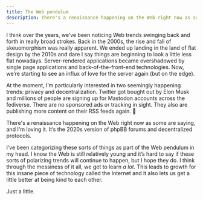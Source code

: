 ```yaml
---
title: The Web pendulum
description: There's a renaissance happening on the Web right now as some are saying, and I'm loving it.
---
```


I think over the years, we’ve been noticing Web trends swinging back and forth in really broad strokes. Back in the 2000s, the rise and fall of skeuomorphism was really apparent. We ended up landing in the land of flat design by the 2010s and dare I say things are beginning to look a little less flat nowadays. Server-rendered applications became overshadowed by single page applications and back-of-the-front-end technologies. Now, we’re starting to see an influx of love for the server again (but on the edge).

At the moment, I’m particularly interested in two seemingly happening trends: privacy and decentralization. Twitter got bought out by Elon Musk and millions of people are signing up for Mastodon accounts across the fediverse. There are no sponsored ads or tracking in sight. They also are publishing more content on their RSS feeds again. 💛

There's a renaissance happening on the Web right now as some are saying, and I'm loving it. It’s the 2020s version of phpBB forums and decentralized protocols.

I’ve been categorizing these sorts of things as part of the Web pendulum in my head. I know the Web is still relatively young and it’s hard to say if these sorts of polarizing trends will continue to happen, but I hope they do. I think through the messiness of it all, we get to learn *a lot.* This leads to growth for this insane piece of technology called the Internet and it also lets us get a little better at being kind to each other.

Just a little.
